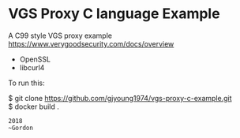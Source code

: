 # VGS Proxy C language Example

A C99 style VGS proxy example
https://www.verygoodsecurity.com/docs/overview

- OpenSSL
- libcurl4

To run this:

$ git clone https://github.com/gjyoung1974/vgs-proxy-c-example.git     
$ docker build .

```
2018
~Gordon
```
